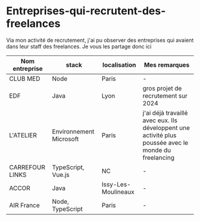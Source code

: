 # Entreprises-qui-recrutent-des-freelances
Via mon activité de recrutement, j'ai pu observer des entreprises qui avaient dans leur staff des freelances. Je vous les partage donc ici

| Nom entreprise | stack | localisation |Mes remarques |
| ----------- | ----------- |----------- |----------- |
| CLUB MED| Node | Paris |- |
| EDF | Java | Lyon | gros projet de recrutement sur 2024 |
| L'ATELIER | Environnement Microsoft | Paris | j'ai déjà travaillé avec eux. Ils développent une activité plus poussée avec le monde du freelancing |
| CARREFOUR LINKS | TypeScript, Vue.js | NC | - |
| ACCOR | Java | Issy-Les-Moulineaux | - |
| AIR France | Node, TypeScript | Paris | - |
